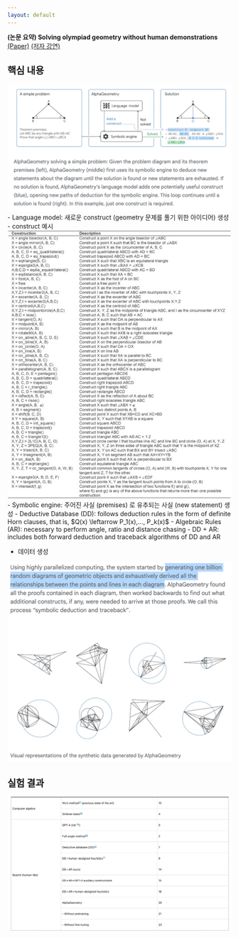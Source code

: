 ```yaml
---
layout: default
---
```


**(논문 요약) Solving olympiad geometry without human demonstrations** [(Paper)](https://www.nature.com/articles/s41586-023-06747-5) [(저자 강연)](https://cmsa.fas.harvard.edu/event/nt-32024/)

## 핵심 내용
<img src="./data/papers/alphageometry/concept.png" width="800" />
- Language model: 새로운 construct (geometry 문제를 풀기 위한 아이디어) 생성
   - construct 예시   
<img src="./data/papers/alphageometry/construct.jpg" width="800" />
- Symbolic engine: 주어진 사실 (premises) 로 유추되는 사실 (new statement) 생성  
   - Deductive Database (DD): follows deduction rules in the form of definite Horn clauses, that is, $Q(x) \leftarrow P_1(x),…, P_k(x)$
   - Algebraic Rules (AR): necessary to perform angle, ratio and distance chasing 
   - DD + AR: includes both forward deduction and traceback algorithms of DD and AR


- 데이터 생성
<img src="./data/papers/alphageometry/data.png" width="800" />


## 실험 결과
<img src="./data/papers/alphageometry/result.png" width="800" />
